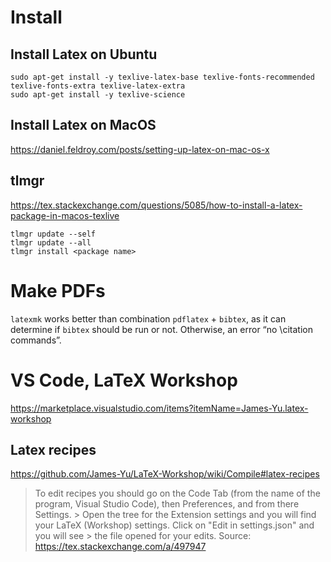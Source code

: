 # Install

## Install Latex on Ubuntu

```
sudo apt-get install -y texlive-latex-base texlive-fonts-recommended texlive-fonts-extra texlive-latex-extra
sudo apt-get install -y texlive-science
```

## Install Latex on MacOS

https://daniel.feldroy.com/posts/setting-up-latex-on-mac-os-x

## tlmgr

https://tex.stackexchange.com/questions/5085/how-to-install-a-latex-package-in-macos-texlive

```
tlmgr update --self
tlmgr update --all
tlmgr install <package name>
```

# Make PDFs

`latexmk` works better than combination `pdflatex` + `bibtex`, as it can determine if `bibtex` should be run or not. Otherwise, an error “no \citation commands”.

# VS Code, LaTeX Workshop

https://marketplace.visualstudio.com/items?itemName=James-Yu.latex-workshop

## Latex recipes

https://github.com/James-Yu/LaTeX-Workshop/wiki/Compile#latex-recipes

> To edit recipes you should go on the Code Tab (from the name of the program, Visual Studio Code), then Preferences, and from there Settings. > Open the tree for the Extension settings and you will find your LaTeX (Workshop) settings. Click on "Edit in settings.json" and you will see > the file opened for your edits.
Source: https://tex.stackexchange.com/a/497947
